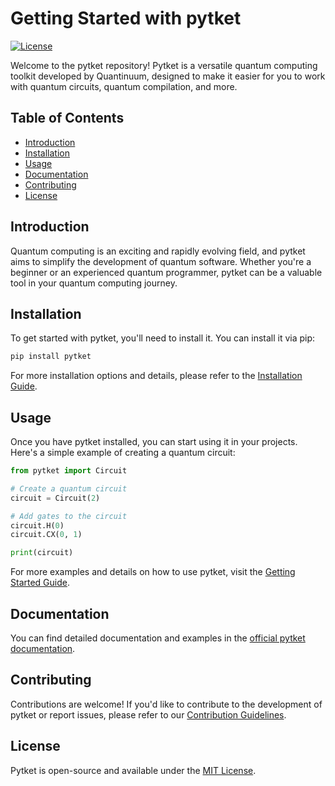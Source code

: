 # Getting Started with pytket

[![License](https://img.shields.io/github/license/quantinuum/pytket)](https://github.com/quantinuum/pytket/blob/main/LICENSE)

Welcome to the pytket repository! Pytket is a versatile quantum computing toolkit developed by Quantinuum, designed to make it easier for you to work with quantum circuits, quantum compilation, and more.

## Table of Contents

- [Introduction](#introduction)
- [Installation](#installation)
- [Usage](#usage)
- [Documentation](#documentation)
- [Contributing](#contributing)
- [License](#license)

## Introduction

Quantum computing is an exciting and rapidly evolving field, and pytket aims to simplify the development of quantum software. Whether you're a beginner or an experienced quantum programmer, pytket can be a valuable tool in your quantum computing journey.

## Installation

To get started with pytket, you'll need to install it. You can install it via pip:

```bash
pip install pytket
```

For more installation options and details, please refer to the [Installation Guide](https://github.com/quantinuum/pytket#installation).

## Usage

Once you have pytket installed, you can start using it in your projects. Here's a simple example of creating a quantum circuit:

```python
from pytket import Circuit

# Create a quantum circuit
circuit = Circuit(2)

# Add gates to the circuit
circuit.H(0)
circuit.CX(0, 1)

print(circuit)

```

For more examples and details on how to use pytket, visit the [Getting Started Guide](https://github.com/quantinuum/pytket#getting-started).


## Documentation

You can find detailed documentation and examples in the [official pytket documentation](https://pytket.readthedocs.io/).



## Contributing

Contributions are welcome! If you'd like to contribute to the development of pytket or report issues, please refer to our [Contribution Guidelines](https://github.com/quantinuum/pytket/blob/main/CONTRIBUTING.md).


## License

Pytket is open-source and available under the [MIT License](https://github.com/quantinuum/pytket/blob/main/LICENSE).
